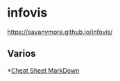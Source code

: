 # infovis

https://sayanymore.github.io/infovis/

## Varios

*[Cheat Sheet MarkDown](https://github.com/adam-p/markdown-here/wiki/Markdown-Cheatsheet)
